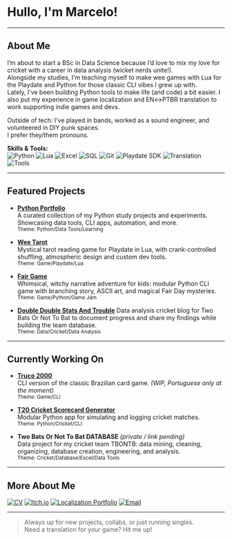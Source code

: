 # Hullo, I'm Marcelo!

---

## About Me

I’m about to start a BSc in Data Science because I’d love to mix my love for cricket with a career in data analysis (wicket nerds unite!). 
<br>Alongside my studies, I’m teaching myself to make wee games with Lua for the Playdate and Python for those classic CLI vibes I grew up with. 
<br>Lately, I’ve been building Python tools to make life (and code) a bit easier. I also put my experience in game localization and EN↔PTBR translation to work supporting indie games and devs.

Outside of tech: I’ve played in bands, worked as a sound engineer, and volunteered in DIY punk spaces. 
<br>I prefer they/them pronouns.

**Skills & Tools:**  
![Python](https://img.shields.io/badge/-Python-3776AB?logo=python&logoColor=fff) 
![Lua](https://img.shields.io/badge/-Lua-2C2D72?logo=lua&logoColor=fff)
![Excel](https://img.shields.io/badge/-Excel-217346?logo=microsoft-excel&logoColor=fff)
![SQL](https://img.shields.io/badge/-SQL-CC2927?logo=sqlite&logoColor=fff)
![Git](https://img.shields.io/badge/-Git-F05032?logo=git&logoColor=fff)
![Playdate SDK](https://img.shields.io/badge/-Playdate-FFD400?logo=data:image/svg+xml;base64,...&logoColor=black)
![Translation](https://img.shields.io/badge/-EN↔PTBR%20Translation-blueviolet)
![Tools](https://img.shields.io/badge/-CLI,%20Automation,%20Data%20Tools-grey)

---

## Featured Projects

- **[Python Portfolio](https://github.com/mama-cailleach/python-portfolio)**  
  A curated collection of my Python study projects and experiments. Showcasing data tools, CLI apps, automation, and more.  
  <sub>Theme: Python/Data Tools/Learning</sub>

- **[Wee Tarot](https://github.com/mama-cailleach/wee-tarot)**  
  Mystical tarot reading game for Playdate in Lua, with crank-controlled shuffling, atmospheric design and custom dev tools.  
  <sub>Theme: Game/Playdate/Lua</sub>

- **[Fair Game](https://github.com/mama-cailleach/fair-game)**  
  Whimsical, witchy narrative adventure for kids: modular Python CLI game with branching story, ASCII art, and magical Fair Day mysteries.
  <br><sub>Theme: Game/Python/Game Jam</sub>

- **[Double Double Stats And Trouble](https://github.com/mama-cailleach/double-double-stats-and-trouble)**
  Data analysis cricket blog for Two Bats Or Not To Bat to document progress and share my findings while building the team database.
  <br><sub>Theme: Data/Cricket/Data Analysis</sub>
---

## Currently Working On

- **[Truco 2000](https://github.com/mama-cailleach/truco-2000)**  
  CLI version of the classic Brazilian card game. *(WIP, Portuguese only at the moment)*  
  <sub>Theme: Game/CLI</sub>

- **[T20 Cricket Scorecard Generator](https://github.com/mama-cailleach/python-portfolio/tree/main/python-courses/cisco-python-essentials-2/scorecard-generator)**  
  Modular Python app for simulating and logging cricket matches.  
  <sub>Theme: Python/Cricket/CLI</sub>

- **Two Bats Or Not To Bat DATABASE** *(private / link pending)*  
  Data project for my cricket team TBONTB: data mining, cleaning, organizing, database creation, engineering, and analysis.  
  <sub>Theme: Cricket/Database/Excel/Data Tools</sub>

---

## More About Me
[![CV](https://img.shields.io/badge/CV-View-informational)](https://github.com/mama-cailleach/my-cv/blob/bf11f05027268475e6051329a7d4e041ede6321d/cv1.md)
[![Itch.io](https://img.shields.io/badge/Itch.io-Games-ff69b4)](https://mama666.itch.io/)
[![Localization Portfolio](https://img.shields.io/badge/Itch.io-Localization-blueviolet)](https://mamaloc.itch.io/)
[![Email](https://img.shields.io/badge/Email-marcelo.terreiro@gmail.com-yellowgreen)](mailto:marcelo.terreiro@gmail.com)

---

> Always up for new projects, collabs, or just running singles.  
> Need a translation for your game? Hit me up!
